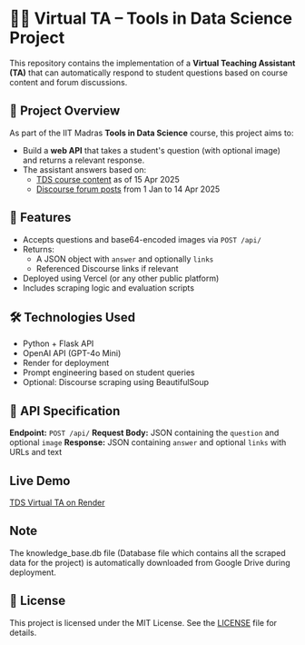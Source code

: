 # 🧑‍🏫 Virtual TA – Tools in Data Science Project

This repository contains the implementation of a **Virtual Teaching Assistant (TA)** that can automatically respond to student questions based on course content and forum discussions.

## 🚀 Project Overview

As part of the IIT Madras **Tools in Data Science** course, this project aims to:

- Build a **web API** that takes a student's question (with optional image) and returns a relevant response.
- The assistant answers based on:
  - [TDS course content](https://tds.s-anand.net/) as of 15 Apr 2025
  - [Discourse forum posts](https://discourse.onlinedegree.iitm.ac.in/c/courses/tds-kb/34) from 1 Jan to 14 Apr 2025

## 📌 Features

- Accepts questions and base64-encoded images via `POST /api/`
- Returns:
  - A JSON object with `answer` and optionally `links`
  - Referenced Discourse links if relevant
- Deployed using Vercel (or any other public platform)
- Includes scraping logic and evaluation scripts

## 🛠️ Technologies Used

- Python + Flask API
- OpenAI API (GPT-4o Mini)
- Render for deployment
- Prompt engineering based on student queries
- Optional: Discourse scraping using BeautifulSoup

## 🚀 API Specification

**Endpoint:** `POST /api/`
**Request Body:** JSON containing the `question` and optional `image`
**Response:** JSON containing `answer` and optional `links` with URLs and text

## Live Demo

[TDS Virtual TA on Render](https://tds-project1-virtual-ta-hbpl.onrender.com/docs)

## Note
The knowledge_base.db file (Database file which contains all the scraped data for the project) is automatically downloaded from Google Drive during deployment.

## 🧾 License

This project is licensed under the MIT License. See the [LICENSE](LICENSE) file for details.

